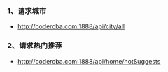 ### 1、请求城市
- http://codercba.com:1888/api/city/all

### 2、请求热门推荐
- http://codercba.com:1888/api/home/hotSuggests